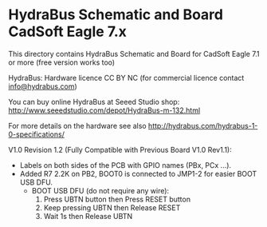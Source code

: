 HydraBus Schematic and Board CadSoft Eagle 7.x
========

This directory contains HydraBus Schematic and Board for CadSoft Eagle 7.1 or more (free version works too)

HydraBus: Hardware licence CC BY NC (for commercial licence contact info@hydrabus.com)

You can buy online HydraBus at Seeed Studio shop: 
http://www.seeedstudio.com/depot/HydraBus-m-132.html

For more details on the hardware see also http://hydrabus.com/hydrabus-1-0-specifications/

V1.0 Revision 1.2 (Fully Compatible with Previous Board V1.0 Rev1.1):
  * Labels on both sides of the PCB with GPIO names (PBx, PCx ...).
  * Added R7 2.2K on PB2, BOOT0 is connected to JMP1-2 for easier BOOT USB DFU.
    * BOOT USB DFU (do not require any wire):
      1. Press UBTN button then Press RESET button
      2. Keep pressing UBTN then Release RESET
      3. Wait 1s then Release UBTN
